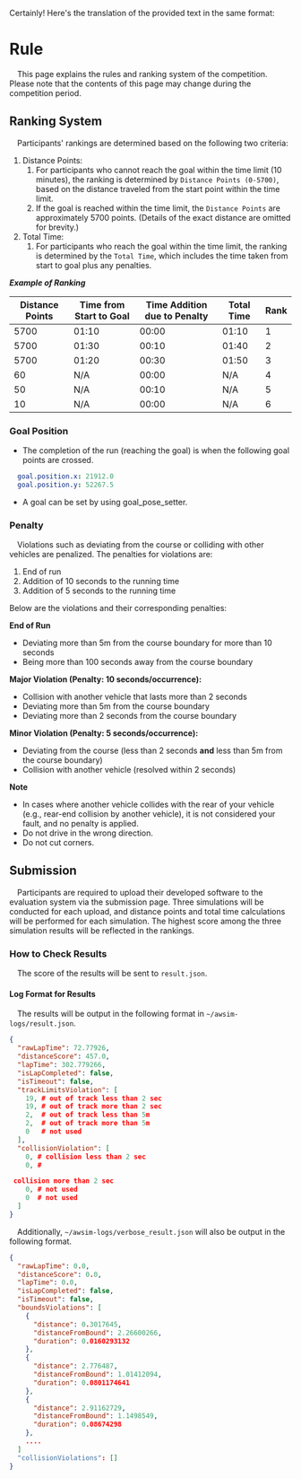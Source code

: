 Certainly! Here's the translation of the provided text in the same format:

# Rule

&emsp;This page explains the rules and ranking system of the competition. Please note that the contents of this page may change during the competition period.

## Ranking System

&emsp;Participants' rankings are determined based on the following two criteria:

1. Distance Points:
   1. For participants who cannot reach the goal within the time limit (10 minutes), the ranking is determined by `Distance Points (0-5700)`, based on the distance traveled from the start point within the time limit.
   2. If the goal is reached within the time limit, the `Distance Points` are approximately 5700 points. (Details of the exact distance are omitted for brevity.)
2. Total Time:
   1. For participants who reach the goal within the time limit, the ranking is determined by the `Total Time`, which includes the time taken from start to goal plus any penalties.

***Example of Ranking***

| Distance Points | Time from Start to Goal | Time Addition due to Penalty | Total Time | Rank | 
| --------------- | ----------------------- | ---------------------------- | ---------- | ---- |
| 5700            | 01:10                   | 00:00                        | 01:10      | 1    |
| 5700            | 01:30                   | 00:10                        | 01:40      | 2    |
| 5700            | 01:20                   | 00:30                        | 01:50      | 3    |
| 60              | N/A                     | 00:00                        | N/A        | 4    |
| 50              | N/A                     | 00:10                        | N/A        | 5    |
| 10              | N/A                     | 00:00                        | N/A        | 6    |

### Goal Position
- The completion of the run (reaching the goal) is when the following goal points are crossed.
```yaml
  goal.position.x: 21912.0
  goal.position.y: 52267.5
```
- A goal can be set by using goal_pose_setter.

### Penalty

&emsp;Violations such as deviating from the course or colliding with other vehicles are penalized. The penalties for violations are:

1. End of run
2. Addition of 10 seconds to the running time
3. Addition of 5 seconds to the running time

Below are the violations and their corresponding penalties:

**End of Run**

- Deviating more than 5m from the course boundary for more than 10 seconds
- Being more than 100 seconds away from the course boundary

**Major Violation (Penalty: 10 seconds/occurrence):**

- Collision with another vehicle that lasts more than 2 seconds
- Deviating more than 5m from the course boundary
- Deviating more than 2 seconds from the course boundary

**Minor Violation (Penalty: 5 seconds/occurrence):**

- Deviating from the course (less than 2 seconds **and** less than 5m from the course boundary)
- Collision with another vehicle (resolved within 2 seconds)

**Note**

- In cases where another vehicle collides with the rear of your vehicle (e.g., rear-end collision by another vehicle), it is not considered your fault, and no penalty is applied.
- Do not drive in the wrong direction.
- Do not cut corners.

## Submission

&emsp;Participants are required to upload their developed software to the evaluation system via the submission page. Three simulations will be conducted for each upload, and distance points and total time calculations will be performed for each simulation. The highest score among the three simulation results will be reflected in the rankings.

### How to Check Results

&emsp;The score of the results will be sent to `result.json`.
#### Log Format for Results
&emsp;The results will be output in the following format in `~/awsim-logs/result.json`.

```json
{
  "rawLapTime": 72.77926,
  "distanceScore": 457.0,
  "lapTime": 302.779266,
  "isLapCompleted": false,
  "isTimeout": false,
  "trackLimitsViolation": [
    19, # out of track less than 2 sec
    19, # out of track more than 2 sec
    2,  # out of track less than 5m
    2,  # out of track more than 5m
    0   # not used
  ],
  "collisionViolation": [
    0, # collision less than 2 sec
    0, #

 collision more than 2 sec
    0, # not used
    0  # not used
  ]
}
```

&emsp;Additionally, `~/awsim-logs/verbose_result.json` will also be output in the following format.

```json
{
  "rawLapTime": 0.0,
  "distanceScore": 0.0,
  "lapTime": 0.0,
  "isLapCompleted": false,
  "isTimeout": false,
  "boundsViolations": [
    {
      "distance": 0.3017645,
      "distanceFromBound": 2.26600266,
      "duration": 0.0160293132
    },
    {
      "distance": 2.776487,
      "distanceFromBound": 1.01412094,
      "duration": 0.0801174641
    },
    {
      "distance": 2.91162729,
      "distanceFromBound": 1.1498549,
      "duration": 0.08674298
    },
    ....
  ]
  "collisionViolations": []
}
```